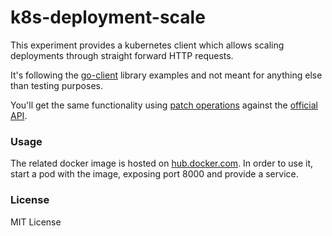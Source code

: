 # k8s-deployment-scale

This experiment provides a kubernetes client which allows scaling deployments through straight forward HTTP requests.
 
It's following the [go-client](https://github.com/kubernetes/client-go) library examples and not meant for anything else than testing purposes.

You'll get the same functionality using [patch operations](https://github.com/kubernetes/community/blob/master/contributors/devel/api-conventions.md#patch-operations) against the [official API](https://kubernetes.io/docs/api-reference/v1.5/#replace-scale).

### Usage

The related docker image is hosted on [hub.docker.com](https://hub.docker.com/r/tolleiv/k8s-deployment-scale/). In order to use it, start a pod with the image, exposing port 8000 and provide a service.

### License

MIT License
